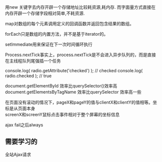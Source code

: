 用new 关键字去内存开辟一个存储地址比较耗资源,耗内存.
而字面量方式直接在内存开辟一个存储字段相对简单,不耗资源.

map对数组的每个元素调用定义的回调函数并返回包含结果的数组。  

forEach只是数组的内置方法，并不是基于iterator的。   

setImmediate用来保证在下一次时间循环执行  

Process.nextTick事实上，process.nextTick是不会进入异步队列的，而是直接在主线程队列尾强插一个任务

console.log( radio.getAttribute('checked') ); // checked
console.log( radio.checked ); // true  

document.getElementById 效率比querySelector()效率高  
document.getElementsByTagName 效率比querySelector 效率高一些    

在页面没有滚动的情况下，pageX和pageY的值与clientX和clientY的值相等。坐标是从页面本身  
screenX和screenY鼠标点击事件相对于整个屏幕的坐标信息  

ajax fail之后always
## 需要学习的
全站Ajax请求  